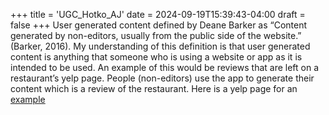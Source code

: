 +++
title = 'UGC_Hotko_AJ'
date = 2024-09-19T15:39:43-04:00
draft = false
+++
User generated content defined by Deane Barker as “Content generated by non-editors, usually from the public side of the website.” (Barker, 2016). My understanding of this definition is that user generated content is anything that someone who is using a website or app as it is intended to be used. An example of this would be reviews that are left on a restaurant’s yelp page. People (non-editors) use the app to generate their content which is a review of the restaurant. Here is a yelp page for an [example](https://www.yelp.com/biz/pasta-garage-italian-cafe-lexington-2)


